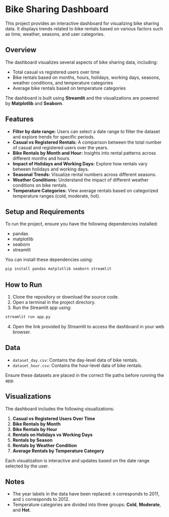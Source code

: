 
# Bike Sharing Dashboard

This project provides an interactive dashboard for visualizing bike sharing data. It displays trends related to bike rentals based on various factors such as time, weather, seasons, and user categories.

## Overview
The dashboard visualizes several aspects of bike sharing data, including:
- Total casual vs registered users over time
- Bike rentals based on months, hours, holidays, working days, seasons, weather conditions, and temperature categories
- Average bike rentals based on temperature categories

The dashboard is built using **Streamlit** and the visualizations are powered by **Matplotlib** and **Seaborn**.

## Features
- **Filter by date range:** Users can select a date range to filter the dataset and explore trends for specific periods.
- **Casual vs Registered Rentals:** A comparison between the total number of casual and registered users over the years.
- **Bike Rentals by Month and Hour:** Insights into rental patterns across different months and hours.
- **Impact of Holidays and Working Days:** Explore how rentals vary between holidays and working days.
- **Seasonal Trends:** Visualize rental numbers across different seasons.
- **Weather Conditions:** Understand the impact of different weather conditions on bike rentals.
- **Temperature Categories:** View average rentals based on categorized temperature ranges (cold, moderate, hot).

## Setup and Requirements
To run the project, ensure you have the following dependencies installed:
- pandas
- matplotlib
- seaborn
- streamlit

You can install these dependencies using:
```bash
pip install pandas matplotlib seaborn streamlit
```

## How to Run
1. Clone the repository or download the source code.
2. Open a terminal in the project directory.
3. Run the Streamlit app using:
```bash
streamlit run app.py
```
4. Open the link provided by Streamlit to access the dashboard in your web browser.

## Data
- `dataset_day.csv`: Contains the day-level data of bike rentals.
- `dataset_hour.csv`: Contains the hour-level data of bike rentals.

Ensure these datasets are placed in the correct file paths before running the app.

## Visualizations
The dashboard includes the following visualizations:
1. **Casual vs Registered Users Over Time**
2. **Bike Rentals by Month**
3. **Bike Rentals by Hour**
4. **Rentals on Holidays vs Working Days**
5. **Rentals by Season**
6. **Rentals by Weather Condition**
7. **Average Rentals by Temperature Category**

Each visualization is interactive and updates based on the date range selected by the user.

## Notes
- The year labels in the data have been replaced: `0` corresponds to 2011, and `1` corresponds to 2012.
- Temperature categories are divided into three groups: **Cold**, **Moderate**, and **Hot**.
